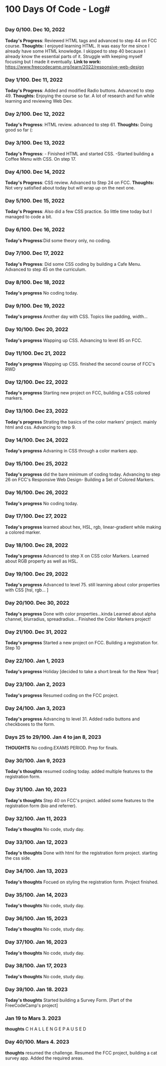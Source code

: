 # 100 Days Of Code - Log#
# ######################## 

### Day 0/100. Dec 10, 2022
**Today's Progress**: Reviewed HTML tags and advanced to step 44 on FCC course.
**Thoughts:** I enjoyed learning HTML. It was easy for me since I already have some HTML knowledge. I skipped to step 40 because I already know the essential parts of it.
Struggle with keeping myself focusing but I made it eventually.
**Link to work:** https://www.freecodecamp.org/learn/2022/responsive-web-design


### Day 1/100. Dec 11, 2022 
**Today's Progress**: Added and modified Radio buttons. Advanced to step 49.
**Thoughts:** Enjoying the course so far. A lot of research and fun while learning and reviewing Web Dev.

### Day 2/100. Dec 12, 2022
**Today's Progress**: HTML review. advanced to step 61.
**Thoughts:** Doing good so far (:

### Day 3/100. Dec 13, 2022
**Today's Progress**: - Finished HTML and started CSS. 
-Started building a Coffee Menu with CSS. On step 17.

### Day 4/100. Dec 14, 2022
**Today's Progress**: CSS review. Advanced to Step 24 on FCC.
**Thoughts:** Not very satisfied about today but will wrap up on the next one.

### Day 5/100. Dec 15, 2022
**Today's Progress**: Also did a few CSS practice. So little time today but I managed to code a bit.

### Day 6/100. Dec 16, 2022
**Today's Progress**:Did some theory only, no coding.

### Day 7/100. Dec 17, 2022
**Today's Progress**: Did some CSS coding by building a Cafe Menu.
Advanced to step 45 on the curriculum.

### Day 8/100. Dec 18, 2022
**Today's progress** No coding today.

### Day 9/100. Dec 19, 2022
**Today's progress** Another day with CSS. Topics like padding, width...

### Day 10/100. Dec 20, 2022
**Today's progress** Wapping up CSS.
Advancing to level 85 on FCC. 

### Day 11/100. Dec 21, 2022
**Today's progress** Wapping up CSS.
finished the second course of FCC's RWD

### Day 12/100. Dec 22, 2022
**Today's progress**
Starting new project on FCC, building a CSS colored markers.

### Day 13/100. Dec 23, 2022
**Today's progress**
Strating the basics of the color markers' project. mainly html and css. Advancing to step 9.

### Day 14/100. Dec 24, 2022
**Today's progress**
Advaning in CSS through a color markers app.

### Day 15/100. Dec 25, 2022
**Today's progress**
did the bare minimum of coding today. Advancing to step 26 on FCC's Responsive Web Design- Building a Set of Colored Markers.

### Day 16/100. Dec 26, 2022
**Today's progress**
No coding today.

### Day 17/100. Dec 27, 2022
**Today's progress**
learned about hex, HSL, rgb, linear-gradient while making a colored marker.

### Day 18/100. Dec 28, 2022
**Today's progress**
Advanced to step X on CSS color Markers. Learned about RGB property as well as HSL.



### Day 19/100. Dec 29, 2022
**Today's progress**
Advanced to level 75. still learning about color properties with CSS [hsl, rgb... ]

### Day 20/100. Dec 30, 2022
**Today's progress**
Done with color properties...kinda
Learned about alpha channel, blurradius, spreadradius...
Finished the Color Markers project!

### Day 21/100. Dec 31, 2022
**Today's progress**
Started a new project on FCC. Building a registration for. Step 10 
### Day 22/100. Jan 1, 2023
**Today's progress**
Holiday [decided to take a short break for the New Year]

### Day 23/100. Jan 2, 2023
**Today's progress**
Resumed coding on the FCC project.
 
### Day 24/100. Jan 3, 2023
**Today's progress**
Advancing to level 31. Added radio buttons and checkboxes to the form.


### Days 25 to 29/100. Jan 4 to jan 8, 2023
**THOUGHTS**
No coding.EXAMS PERIOD. Prep for finals.

### Day 30/100. Jan 9, 2023
**Today's thoughts**
resumed coding today. added multiple features to the registration form.

### Day 31/100. Jan 10, 2023
**Today's thoughts**
Step 40 on FCC's project. added some features to the registration form (bio and referrer).  

### Day 32/100. Jan 11, 2023
**Today's thoughts**
No code, study day.

### Day 33/100. Jan 12, 2023
**Today's thoughts**
Done with html for the registration form project. starting the css side.

### Day 34/100. Jan 13, 2023
**Today's thoughts**
Focued on styling the registration form.
Project finished.

### Day 35/100. Jan 14, 2023
**Today's thoughts**
No code, study day. 

### Day 36/100. Jan 15, 2023
**Today's thoughts**
No code, study day.

### Day 37/100. Jan 16, 2023
**Today's thoughts**
No code, study day.

### Day 38/100. Jan 17, 2023
**Today's thoughts**
No code, study day.

### Day 39/100. Jan 18. 2023
**Today's thoughts**
Started building a Survey Form. [Part of the FreeCodeCamp's project]

### Jan 19 to Mars 3. 2023
**thoughts**
C H A L L E N G E   P A U S E D

### Day 40/100. Mars 4. 2023
**thoughts**
resumed the challenge.
Resumed the FCC project, building a cat survey app. Added the required areas.